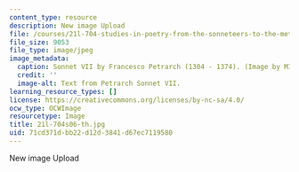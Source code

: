 ```yaml
---
content_type: resource
description: New image Upload
file: /courses/21l-704-studies-in-poetry-from-the-sonneteers-to-the-metaphysicals-spring-2006/71cd371dbb22d12d3841d67ec7119580_21l-704s06-th.jpg
file_size: 9053
file_type: image/jpeg
image_metadata:
  caption: Sonnet VII by Francesco Petrarch (1304 - 1374). (Image by MIT OpenCourseWare.)
  credit: ''
  image-alt: Text from Petrarch Sonnet VII.
learning_resource_types: []
license: https://creativecommons.org/licenses/by-nc-sa/4.0/
ocw_type: OCWImage
resourcetype: Image
title: 21l-704s06-th.jpg
uid: 71cd371d-bb22-d12d-3841-d67ec7119580
---
```

New image Upload
